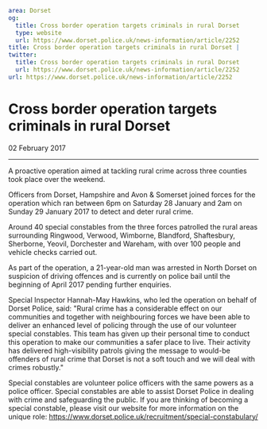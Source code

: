```yaml
area: Dorset
og:
  title: Cross border operation targets criminals in rural Dorset
  type: website
  url: https://www.dorset.police.uk/news-information/article/2252
title: Cross border operation targets criminals in rural Dorset |
twitter:
  title: Cross border operation targets criminals in rural Dorset
  url: https://www.dorset.police.uk/news-information/article/2252
url: https://www.dorset.police.uk/news-information/article/2252
```

# Cross border operation targets criminals in rural Dorset

02 February 2017

* * *

A proactive operation aimed at tackling rural crime across three counties took place over the weekend.

Officers from Dorset, Hampshire and Avon & Somerset joined forces for the operation which ran between 6pm on Saturday 28 January and 2am on Sunday 29 January 2017 to detect and deter rural crime.

Around 40 special constables from the three forces patrolled the rural areas surrounding Ringwood, Verwood, Wimborne, Blandford, Shaftesbury, Sherborne, Yeovil, Dorchester and Wareham, with over 100 people and vehicle checks carried out.

As part of the operation, a 21-year-old man was arrested in North Dorset on suspicion of driving offences and is currently on police bail until the beginning of April 2017 pending further enquiries.

Special Inspector Hannah-May Hawkins, who led the operation on behalf of Dorset Police, said: "Rural crime has a considerable effect on our communities and together with neighbouring forces we have been able to deliver an enhanced level of policing through the use of our volunteer special constables. This team has given up their personal time to conduct this operation to make our communities a safer place to live. Their activity has delivered high-visibility patrols giving the message to would-be offenders of rural crime that Dorset is not a soft touch and we will deal with crimes robustly."

Special constables are volunteer police officers with the same powers as a police officer. Special constables are able to assist Dorset Police in dealing with crime and safeguarding the public. If you are thinking of becoming a special constable, please visit our website for more information on the unique role: https://www.dorset.police.uk/recruitment/special-constabulary/
